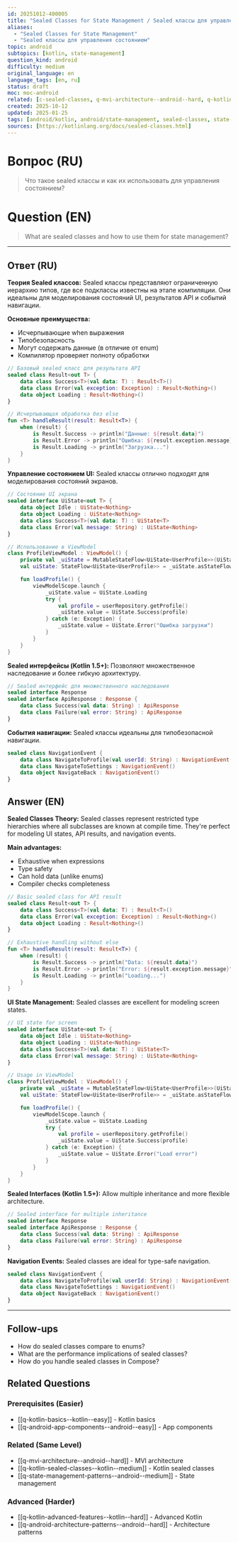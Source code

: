 ```yaml
---
id: 20251012-400005
title: "Sealed Classes for State Management / Sealed классы для управления состоянием"
aliases:
  - "Sealed Classes for State Management"
  - "Sealed классы для управления состоянием"
topic: android
subtopics: [kotlin, state-management]
question_kind: android
difficulty: medium
original_language: en
language_tags: [en, ru]
status: draft
moc: moc-android
related: [c-sealed-classes, q-mvi-architecture--android--hard, q-kotlin-sealed-classes--kotlin--medium]
created: 2025-10-12
updated: 2025-01-25
tags: [android/kotlin, android/state-management, sealed-classes, state-management, mvi, architecture, difficulty/medium]
sources: [https://kotlinlang.org/docs/sealed-classes.html]
---
```


# Вопрос (RU)
> Что такое sealed классы и как их использовать для управления состоянием?

# Question (EN)
> What are sealed classes and how to use them for state management?

---

## Ответ (RU)

**Теория Sealed классов:**
Sealed классы представляют ограниченную иерархию типов, где все подклассы известны на этапе компиляции. Они идеальны для моделирования состояний UI, результатов API и событий навигации.

**Основные преимущества:**
- Исчерпывающие when выражения
- Типобезопасность
- Могут содержать данные (в отличие от enum)
- Компилятор проверяет полноту обработки

```kotlin
// Базовый sealed класс для результата API
sealed class Result<out T> {
    data class Success<T>(val data: T) : Result<T>()
    data class Error(val exception: Exception) : Result<Nothing>()
    data object Loading : Result<Nothing>()
}

// Исчерпывающая обработка без else
fun <T> handleResult(result: Result<T>) {
    when (result) {
        is Result.Success -> println("Данные: ${result.data}")
        is Result.Error -> println("Ошибка: ${result.exception.message}")
        is Result.Loading -> println("Загрузка...")
    }
}
```

**Управление состоянием UI:**
Sealed классы отлично подходят для моделирования состояний экранов.

```kotlin
// Состояние UI экрана
sealed interface UiState<out T> {
    data object Idle : UiState<Nothing>
    data object Loading : UiState<Nothing>
    data class Success<T>(val data: T) : UiState<T>
    data class Error(val message: String) : UiState<Nothing>
}

// Использование в ViewModel
class ProfileViewModel : ViewModel() {
    private val _uiState = MutableStateFlow<UiState<UserProfile>>(UiState.Idle)
    val uiState: StateFlow<UiState<UserProfile>> = _uiState.asStateFlow()

    fun loadProfile() {
        viewModelScope.launch {
            _uiState.value = UiState.Loading
            try {
                val profile = userRepository.getProfile()
                _uiState.value = UiState.Success(profile)
            } catch (e: Exception) {
                _uiState.value = UiState.Error("Ошибка загрузки")
            }
        }
    }
}
```

**Sealed интерфейсы (Kotlin 1.5+):**
Позволяют множественное наследование и более гибкую архитектуру.

```kotlin
// Sealed интерфейс для множественного наследования
sealed interface Response
sealed interface ApiResponse : Response {
    data class Success(val data: String) : ApiResponse
    data class Failure(val error: String) : ApiResponse
}
```

**События навигации:**
Sealed классы идеальны для типобезопасной навигации.

```kotlin
sealed class NavigationEvent {
    data class NavigateToProfile(val userId: String) : NavigationEvent()
    data class NavigateToSettings : NavigationEvent()
    data object NavigateBack : NavigationEvent()
}
```

## Answer (EN)

**Sealed Classes Theory:**
Sealed classes represent restricted type hierarchies where all subclasses are known at compile time. They're perfect for modeling UI states, API results, and navigation events.

**Main advantages:**
- Exhaustive when expressions
- Type safety
- Can hold data (unlike enums)
- Compiler checks completeness

```kotlin
// Basic sealed class for API result
sealed class Result<out T> {
    data class Success<T>(val data: T) : Result<T>()
    data class Error(val exception: Exception) : Result<Nothing>()
    data object Loading : Result<Nothing>()
}

// Exhaustive handling without else
fun <T> handleResult(result: Result<T>) {
    when (result) {
        is Result.Success -> println("Data: ${result.data}")
        is Result.Error -> println("Error: ${result.exception.message}")
        is Result.Loading -> println("Loading...")
    }
}
```

**UI State Management:**
Sealed classes are excellent for modeling screen states.

```kotlin
// UI state for screen
sealed interface UiState<out T> {
    data object Idle : UiState<Nothing>
    data object Loading : UiState<Nothing>
    data class Success<T>(val data: T) : UiState<T>
    data class Error(val message: String) : UiState<Nothing>
}

// Usage in ViewModel
class ProfileViewModel : ViewModel() {
    private val _uiState = MutableStateFlow<UiState<UserProfile>>(UiState.Idle)
    val uiState: StateFlow<UiState<UserProfile>> = _uiState.asStateFlow()

    fun loadProfile() {
        viewModelScope.launch {
            _uiState.value = UiState.Loading
            try {
                val profile = userRepository.getProfile()
                _uiState.value = UiState.Success(profile)
            } catch (e: Exception) {
                _uiState.value = UiState.Error("Load error")
            }
        }
    }
}
```

**Sealed Interfaces (Kotlin 1.5+):**
Allow multiple inheritance and more flexible architecture.

```kotlin
// Sealed interface for multiple inheritance
sealed interface Response
sealed interface ApiResponse : Response {
    data class Success(val data: String) : ApiResponse
    data class Failure(val error: String) : ApiResponse
}
```

**Navigation Events:**
Sealed classes are ideal for type-safe navigation.

```kotlin
sealed class NavigationEvent {
    data class NavigateToProfile(val userId: String) : NavigationEvent()
    data class NavigateToSettings : NavigationEvent()
    data object NavigateBack : NavigationEvent()
}
```

---

## Follow-ups

- How do sealed classes compare to enums?
- What are the performance implications of sealed classes?
- How do you handle sealed classes in Compose?

## Related Questions

### Prerequisites (Easier)
- [[q-kotlin-basics--kotlin--easy]] - Kotlin basics
- [[q-android-app-components--android--easy]] - App components

### Related (Same Level)
- [[q-mvi-architecture--android--hard]] - MVI architecture
- [[q-kotlin-sealed-classes--kotlin--medium]] - Kotlin sealed classes
- [[q-state-management-patterns--android--medium]] - State management

### Advanced (Harder)
- [[q-kotlin-advanced-features--kotlin--hard]] - Advanced Kotlin
- [[q-android-architecture-patterns--android--hard]] - Architecture patterns
